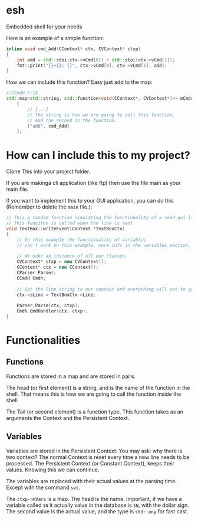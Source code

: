 # esh
Embedded shell for your needs

Here is an example of a simple function:

```cpp
inline void cmd_Add(CContext* ctx, CVContext* ctxp)
{
	int add = std::stoi(ctx->vCmd[0]) + std::stoi(ctx->vCmd[1]);
	fmt::print("{}+{}: {}", ctx->vCmd[0], ctx->vCmd[1], add);
}
```
How we can include this function? Easy just add to the map:
```cpp
//CCmdH.h:14
std::map<std::string, std::function<void(CContext*, CVContext*)>> mCmds =
	{
		// [...]
		// The string is how we are going to call this function.
		// And the second is the function. 
		{"add", cmd_Add}
	};
```

# How can I include this to my project?

Clone This into your project folder.

If you are makinga cli application (like ftp) then use the file main as your main file.

If you want to implement this to your GUI application, you can do this (Remember to delete the `main` file.): 
```cpp
// This a random function simulating the functionality of a read gui lib.
// This funciton is called when the line is sent
void TextBox::writeEvent(Context *TextBoxCtx)
{
	// In this example the functionality of variables 
	// can't work on this example, more info in the variables section.
	
	// We make an instance of all our classes.
	CVContext* ctxp = new CVContext();
	CContext* ctx = new CContext();
	CParser Parser;
	CCmdH Cmdh;
	
	// Set the line string to our context and everything will set to go!
	ctx->sLine = TextBoxCtx->Line;
	
	Parser.Parse(ctx, ctxp);
	Cmdh.CmdHandler(ctx, ctxp);
}
```

# Functionalities

## Functions
Functions are stored in a map and are stored in pairs. 

The head (or first element) is a string, and is the name of the function in the shell. That means this is how we are going to call the function inside the shell. 

The Tail (or second element) is a function type. This function takes as an arguments  the Context and the Persistent Context.

## Variables
Variables are stored in the Persistent Context. You may ask: why there is two context? 
The normal Context is reset every time a new line needs to be processed. The Persistent Context (or Constant Context), keeps their values. Knowing this we can continue.

The variables are replaced with their actual values at the parsing time. Except with the command `set`.	 

The `ctxp->mVars` is a map. The head is the name. Important, if we have a variable called `$N` it actually value in the database is `$N`, with the dollar sign. The second value is the actual value, and the type is `std::any` for fast cast.


